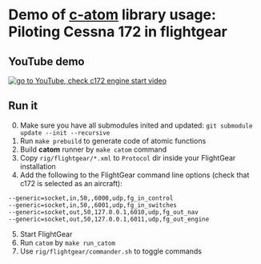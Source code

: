 # Demo of  [**c-atom**](https://github.com/ctlst-tech/c-atom) library usage: Piloting Cessna 172 in flightgear 

## YouTube demo

[![go to YouTube, check c172 engine start video](https://img.youtube.com/vi/OVEkKTiokHU/0.jpg)](https://www.youtube.com/watch?v=OVEkKTiokHU)

## Run it

0. Make sure you have all submodules inited and updated: ```git submodule update --init --recursive```
1. Run ```make prebuild``` to generate code of atomic functions
2. Build **catom** runner by ```make catom``` command
3. Copy ```rig/flightgear/*.xml``` to ```Protocol``` dir inside your FlightGear installation
4. Add the following to the FlightGear command line options (check that c172 is selected as an aircraft):
```
--generic=socket,in,50,,6000,udp,fg_in_control
--generic=socket,in,50,,6001,udp,fg_in_switches
--generic=socket,out,50,127.0.0.1,6010,udp,fg_out_nav
--generic=socket,out,50,127.0.0.1,6011,udp,fg_out_engine
```
5. Start FlightGear
6. Run ```catom``` by ```make run_catom```
7. Use ```rig/flightgear/commander.sh``` to toggle commands

